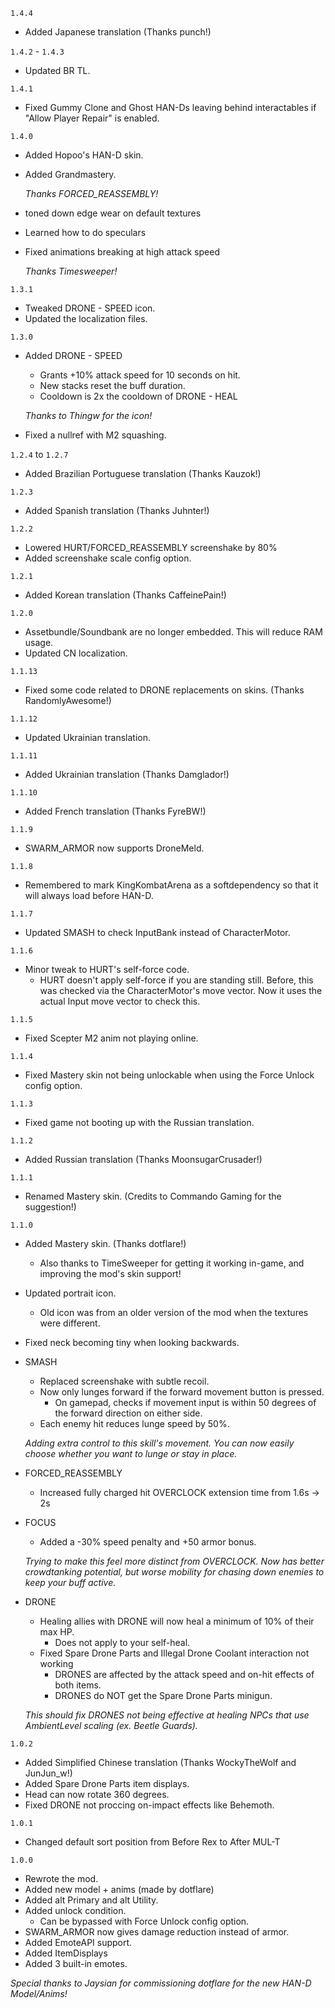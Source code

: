 `1.4.4`

- Added Japanese translation (Thanks punch!)

`1.4.2` - `1.4.3`

- Updated BR TL.

`1.4.1`

- Fixed Gummy Clone and Ghost HAN-Ds leaving behind interactables if "Allow Player Repair" is enabled.

`1.4.0`

- Added Hopoo's HAN-D skin.
- Added Grandmastery.  

	*Thanks FORCED_REASSEMBLY!*
	
- toned down edge wear on default textures
- Learned how to do speculars
- Fixed animations breaking at high attack speed

	*Thanks Timesweeper!*

`1.3.1`

- Tweaked DRONE - SPEED icon.
- Updated the localization files.

`1.3.0`

- Added DRONE - SPEED
	- Grants +10% attack speed for 10 seconds on hit.
	- New stacks reset the buff duration.
	- Cooldown is 2x the cooldown of DRONE - HEAL
	
	*Thanks to Thingw for the icon!*
	
- Fixed a nullref with M2 squashing.

`1.2.4` to `1.2.7`

- Added Brazilian Portuguese translation (Thanks Kauzok!)

`1.2.3`

- Added Spanish translation (Thanks Juhnter!)

`1.2.2`

- Lowered HURT/FORCED_REASSEMBLY screenshake by 80%
- Added screenshake scale config option.

`1.2.1`

- Added Korean translation (Thanks CaffeinePain!)

`1.2.0`

- Assetbundle/Soundbank are no longer embedded. This will reduce RAM usage.
- Updated CN localization.

`1.1.13`

- Fixed some code related to DRONE replacements on skins. (Thanks RandomlyAwesome!)

`1.1.12`

- Updated Ukrainian translation.

`1.1.11`

- Added Ukrainian translation (Thanks Damglador!)

`1.1.10`

- Added French translation (Thanks FyreBW!)

`1.1.9`

- SWARM_ARMOR now supports DroneMeld.

`1.1.8`

- Remembered to mark KingKombatArena as a softdependency so that it will always load before HAN-D.

`1.1.7`

- Updated SMASH to check InputBank instead of CharacterMotor.

`1.1.6`

- Minor tweak to HURT's self-force code.
	- HURT doesn't apply self-force if you are standing still. Before, this was checked via the CharacterMotor's move vector. Now it uses the actual Input move vector to check this.

`1.1.5`

- Fixed Scepter M2 anim not playing online.

`1.1.4`

- Fixed Mastery skin not being unlockable when using the Force Unlock config option.

`1.1.3`

- Fixed game not booting up with the Russian translation.

`1.1.2`

- Added Russian translation (Thanks MoonsugarCrusader!)

`1.1.1`

- Renamed Mastery skin. (Credits to Commando Gaming for the suggestion!)

`1.1.0`

- Added Mastery skin. (Thanks dotflare!)
	- Also thanks to TimeSweeper for getting it working in-game, and improving the mod's skin support!

- Updated portrait icon.
	- Old icon was from an older version of the mod when the textures were different.
	
- Fixed neck becoming tiny when looking backwards.

- SMASH
	- Replaced screenshake with subtle recoil.
	- Now only lunges forward if the forward movement button is pressed.
		- On gamepad, checks if movement input is within 50 degrees of the forward direction on either side.
	- Each enemy hit reduces lunge speed by 50%.
	
	*Adding extra control to this skill's movement. You can now easily choose whether you want to lunge or stay in place.*
	
- FORCED_REASSEMBLY
	- Increased fully charged hit OVERCLOCK extension time from 1.6s -> 2s

- FOCUS
	- Added a -30% speed penalty and +50 armor bonus.
	
	*Trying to make this feel more distinct from OVERCLOCK. Now has better crowdtanking potential, but worse mobility for chasing down enemies to keep your buff active.*
	
- DRONE
	- Healing allies with DRONE will now heal a minimum of 10% of their max HP.
		- Does not apply to your self-heal.
	- Fixed Spare Drone Parts and Illegal Drone Coolant interaction not working
		- DRONES are affected by the attack speed and on-hit effects of both items.
		- DRONES do NOT get the Spare Drone Parts minigun.
	
	*This should fix DRONES not being effective at healing NPCs that use AmbientLevel scaling (ex. Beetle Guards).*

`1.0.2`

- Added Simplified Chinese translation (Thanks WockyTheWolf and JunJun_w!)
- Added Spare Drone Parts item displays.
- Head can now rotate 360 degrees.
- Fixed DRONE not proccing on-impact effects like Behemoth.

`1.0.1`

- Changed default sort position from Before Rex to After MUL-T

`1.0.0`

- Rewrote the mod.
- Added new model + anims (made by dotflare)
- Added alt Primary and alt Utility.
- Added unlock condition.
	- Can be bypassed with Force Unlock config option.
- SWARM_ARMOR now gives damage reduction instead of armor.
- Added EmoteAPI support.
- Added ItemDisplays
- Added 3 built-in emotes.

*Special thanks to Jaysian for commissioning dotflare for the new HAN-D Model/Anims!*